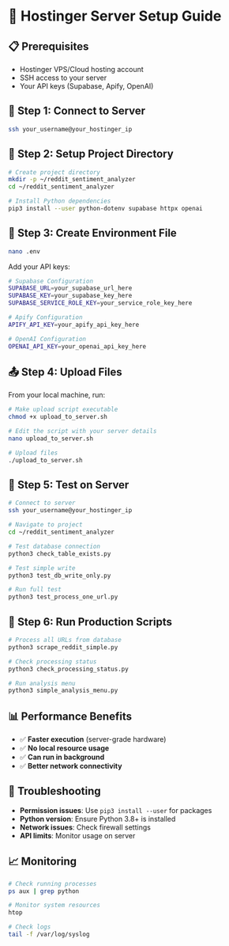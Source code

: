 # 🚀 Hostinger Server Setup Guide

## 📋 Prerequisites
- Hostinger VPS/Cloud hosting account
- SSH access to your server
- Your API keys (Supabase, Apify, OpenAI)

## 🔧 Step 1: Connect to Server
```bash
ssh your_username@your_hostinger_ip
```

## 📁 Step 2: Setup Project Directory
```bash
# Create project directory
mkdir -p ~/reddit_sentiment_analyzer
cd ~/reddit_sentiment_analyzer

# Install Python dependencies
pip3 install --user python-dotenv supabase httpx openai
```

## 📝 Step 3: Create Environment File
```bash
nano .env
```

Add your API keys:
```bash
# Supabase Configuration
SUPABASE_URL=your_supabase_url_here
SUPABASE_KEY=your_supabase_key_here
SUPABASE_SERVICE_ROLE_KEY=your_service_role_key_here

# Apify Configuration
APIFY_API_KEY=your_apify_api_key_here

# OpenAI Configuration
OPENAI_API_KEY=your_openai_api_key_here
```

## 📤 Step 4: Upload Files
From your local machine, run:
```bash
# Make upload script executable
chmod +x upload_to_server.sh

# Edit the script with your server details
nano upload_to_server.sh

# Upload files
./upload_to_server.sh
```

## 🧪 Step 5: Test on Server
```bash
# Connect to server
ssh your_username@your_hostinger_ip

# Navigate to project
cd ~/reddit_sentiment_analyzer

# Test database connection
python3 check_table_exists.py

# Test simple write
python3 test_db_write_only.py

# Run full test
python3 test_process_one_url.py
```

## 🚀 Step 6: Run Production Scripts
```bash
# Process all URLs from database
python3 scrape_reddit_simple.py

# Check processing status
python3 check_processing_status.py

# Run analysis menu
python3 simple_analysis_menu.py
```

## 📊 Performance Benefits
- ✅ **Faster execution** (server-grade hardware)
- ✅ **No local resource usage**
- ✅ **Can run in background**
- ✅ **Better network connectivity**

## 🔧 Troubleshooting
- **Permission issues**: Use `pip3 install --user` for packages
- **Python version**: Ensure Python 3.8+ is installed
- **Network issues**: Check firewall settings
- **API limits**: Monitor usage on server

## 📈 Monitoring
```bash
# Check running processes
ps aux | grep python

# Monitor system resources
htop

# Check logs
tail -f /var/log/syslog
```

